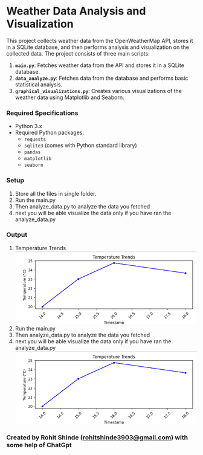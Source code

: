 # Weather Data Analysis and Visualization

This project collects weather data from the OpenWeatherMap API, stores it in a SQLite database, and then performs analysis and visualization on the collected data. The project consists of three main scripts:

1. **`main.py`**: Fetches weather data from the API and stores it in a SQLite database.
2. **`data_analyze.py`**: Fetches data from the database and performs basic statistical analysis.
3. **`graphical_visualizations.py`**: Creates various visualizations of the weather data using Matplotlib and Seaborn.


### Required Specifications

- Python 3.x
- Required Python packages:
  - `requests`
  - `sqlite3` (comes with Python standard library)
  - `pandas`
  - `matplotlib`
  - `seaborn`

### Setup
  1. Store all the files in single folder.
  2. Run the main.py
  3. Then analyze_data.py to analyze the data you fetched
  4. next you will be able visualize the data only if you have ran the analyze_data.py

### Output
1. Temperature Trends
<img src="output/temp.png"></img>
2. Run the main.py
3. Then analyze_data.py to analyze the data you fetched
4. next you will be able visualize the data only if you have ran the analyze_data.py
<img src="output/temp.png"></img>

### Created by Rohit Shinde (rohitshinde3903@gmail.com) with some help of ChatGpt






